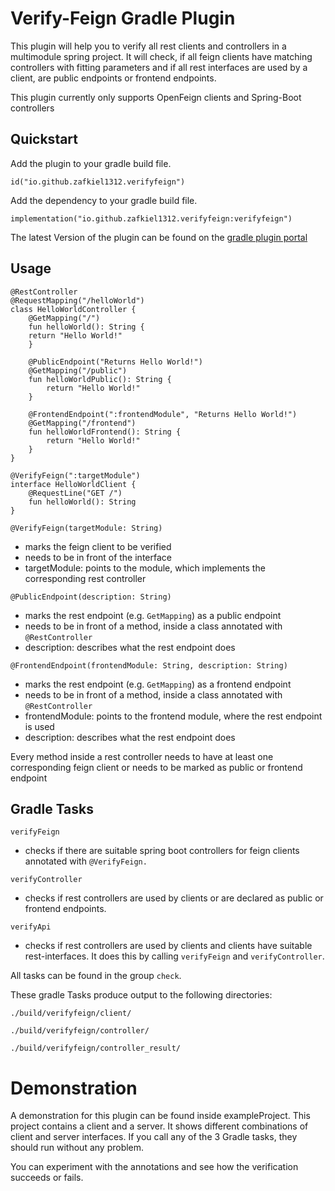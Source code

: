 # Verify-Feign Gradle Plugin
This plugin will help you to verify all rest clients and controllers 
in a multimodule spring project. It will check, if all feign clients have matching 
controllers with fitting parameters and if all rest interfaces are used by a 
client, are public endpoints or frontend endpoints.

This plugin currently only supports OpenFeign clients and Spring-Boot controllers

## Quickstart

Add the plugin to your gradle build file.

`id("io.github.zafkiel1312.verifyfeign")`

Add the dependency to your gradle build file.

`implementation("io.github.zafkiel1312.verifyfeign:verifyfeign")`

The latest Version of the plugin can be found on the [gradle plugin portal](https://plugins.gradle.org/plugin/io.github.zafkiel1312.verifyfeign)

## Usage

```
@RestController
@RequestMapping("/helloWorld")
class HelloWorldController {
    @GetMapping("/")
    fun helloWorld(): String {
    return "Hello World!"
    }

    @PublicEndpoint("Returns Hello World!")
    @GetMapping("/public")
    fun helloWorldPublic(): String {
        return "Hello World!"
    }

    @FrontendEndpoint(":frontendModule", "Returns Hello World!")
    @GetMapping("/frontend")
    fun helloWorldFrontend(): String {
        return "Hello World!"
    }
}

@VerifyFeign(":targetModule")
interface HelloWorldClient {
    @RequestLine("GET /")
    fun helloWorld(): String
}
```

``@VerifyFeign(targetModule: String)``
- marks the feign client to be verified
- needs to be in front of the interface
- targetModule: points to the module, which implements the corresponding rest controller

``@PublicEndpoint(description: String)``
- marks the rest endpoint (e.g. `GetMapping`) as a public endpoint
- needs to be in front of a method, inside a class annotated with `@RestController`
- description: describes what the rest endpoint does

``@FrontendEndpoint(frontendModule: String, description: String)``
- marks the rest endpoint (e.g. `GetMapping`) as a frontend endpoint
- needs to be in front of a method, inside a class annotated with `@RestController`
- frontendModule: points to the frontend module, where the rest endpoint is used
- description: describes what the rest endpoint does

Every method inside a rest controller needs to have at least one corresponding feign 
client or needs to be marked as public or frontend endpoint

## Gradle Tasks

``verifyFeign`` 
- checks if there are suitable spring boot controllers for feign clients annotated 
with `@VerifyFeign.`

``verifyController`` 
- checks if rest controllers are used by clients or are declared 
as public or frontend endpoints.

``verifyApi`` 
- checks if rest controllers are used by clients and clients have suitable 
rest-interfaces. It does this by calling ``verifyFeign`` and ``verifyController``.

All tasks can be found in the group `check`.

These gradle Tasks produce output to the following directories:

`./build/verifyfeign/client/`

`./build/verifyfeign/controller/`

`./build/verifyfeign/controller_result/`

# Demonstration

A demonstration for this plugin can be found inside exampleProject. This project 
contains a client and a server. It shows different combinations of client and 
server interfaces. If you call any of the 3 Gradle tasks, they should run without
any problem. 

You can experiment with the annotations and see how the verification succeeds or fails.
